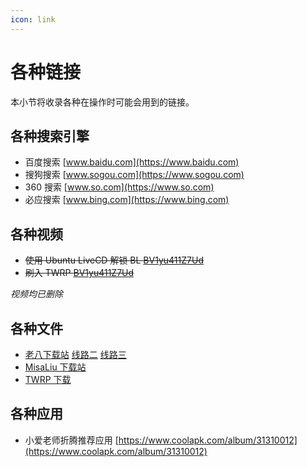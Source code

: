 ```yaml
---
icon: link
---
```

# 各种链接

本小节将收录各种在操作时可能会用到的链接。

## 各种搜索引擎

* 百度搜索 [www.baidu.com](https://www.baidu.com)
* 搜狗搜索 [www.sogou.com](https://www.sogou.com)
* 360 搜索 [www.so.com](https://www.so.com)
* 必应搜索 [www.bing.com](https://www.bing.com)

## 各种视频

* ~~使用 Ubuntu LiveCD 解锁 BL [BV1yu411Z7Ud](https://www.bilibili.com/video/BV1yu411Z7Ud)~~
* ~~刷入 TWRP [BV1yu411Z7Ud](https://www.bilibili.com/video/BV1yu411Z7Ud)~~

*视频均已删除*

## 各种文件

* [老八下载站](https://dl.teio.tk/MIRROR_CN/Xiaomi/Archytas/) [线路二](https://dl.teio.tk/YHC_GL/01-%E5%88%B7%E6%9C%BA%E5%8C%85/%E5%B0%8F%E7%B1%B3/%E5%B0%8F%E7%88%B1%E8%80%81%E5%B8%88/) [线路三](https://dl.teio.tk/MIRROR_GL/Archived/Xiaoai-Teacher/)
* [MisaLiu 下载站](https://od.misaliu.top/Files/%E5%B0%8F%E7%88%B1%E8%80%81%E5%B8%88/)
* [TWRP 下载](https://midrai.cn/recovery)

## 各种应用

* 小爱老师折腾推荐应用 [https://www.coolapk.com/album/31310012](https://www.coolapk.com/album/31310012)
